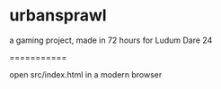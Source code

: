 urbansprawl
===========

a gaming project, made in 72 hours for Ludum Dare 24

===========

open src/index.html in a modern browser
